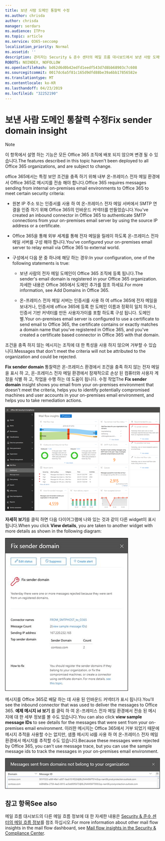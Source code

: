 ```yaml
---
title: 보낸 사람 도메인 통찰력 수정
ms.author: chrisda
author: chrisda
manager: serdars
ms.audience: ITPro
ms.topic: article
ms.service: O365-seccomp
localization_priority: Normal
ms.assetid: ''
description: 관리자는 Security & 준수 센터의 메일 흐름 대시보드에서 보낸 사람 도메인에 대 한 정보를 수정 하는 방법에 대해 알아볼 수 있습니다.
ROBOTS: NOINDEX, NOFOLLOW
ms.openlocfilehash: bd62d6d0b42edfd1eedf543d7d8bb68903c7c608
ms.sourcegitcommit: 0017dc6a5f81c165d9dfd88be39a6bb17856582e
ms.translationtype: MT
ms.contentlocale: ko-KR
ms.lasthandoff: 04/23/2019
ms.locfileid: "32252190"
---
```

# <a name="fix-sender-domain-insight"></a><span data-ttu-id="2c845-103">보낸 사람 도메인 통찰력 수정</span><span class="sxs-lookup"><span data-stu-id="2c845-103">Fix sender domain insight</span></span>

> [!NOTE]
> <span data-ttu-id="2c845-104">이 항목에서 설명 하는 기능은 모든 Office 365 조직에 배포 되지 않으며 변경 될 수 있습니다.</span><span class="sxs-lookup"><span data-stu-id="2c845-104">The features described in this topic haven't been deployed to all Office 365 organizations, and are subject to change.</span></span>

<span data-ttu-id="2c845-105">office 365에서는 특정 보안 조건을 충족 하기 위해 내부 온-프레미스 전자 메일 환경에서 Office 365로 메시지를 전송 해야 합니다.</span><span class="sxs-lookup"><span data-stu-id="2c845-105">Office 365 requires messages sending from internal on-premises email environments to Office 365 to meet certain security criteria:</span></span>

- <span data-ttu-id="2c845-106">원본 IP 주소 또는 인증서를 사용 하 여 온-프레미스 전자 메일 서버에서 SMTP 연결을 인증 하기 위해 Office 365의 인바운드 커넥터를 만들었습니다.</span><span class="sxs-lookup"><span data-stu-id="2c845-106">You've created an inbound connector in Office 365 to authenticate SMTP connections from your on-premises email server by using the source IP address or a certificate.</span></span>

- <span data-ttu-id="2c845-107">Office 365을 통해 외부 세계를 통해 전자 메일을 릴레이 하도록 온-프레미스 전자 메일 서버를 구성 해야 합니다.</span><span class="sxs-lookup"><span data-stu-id="2c845-107">You've configured your on-premises email server to relay email via Office 365 to external world.</span></span>

- <span data-ttu-id="2c845-108">구성에서 다음 문 중 하나에 해당 하는 경우:</span><span class="sxs-lookup"><span data-stu-id="2c845-108">In your configuration, one of the following statements is true:</span></span>

  - <span data-ttu-id="2c845-109">보낸 사람의 전자 메일 도메인이 Office 365 조직에 등록 됩니다.</span><span class="sxs-lookup"><span data-stu-id="2c845-109">The sender's email domain is registered in your Office 365 organization.</span></span> <span data-ttu-id="2c845-110">자세한 내용은 Office 365에서 도메인 추가를 참조 하세요.</span><span class="sxs-lookup"><span data-stu-id="2c845-110">For more information, see Add Domains in Office 365.</span></span>

  - <span data-ttu-id="2c845-111">온-프레미스 전자 메일 서버는 인증서를 사용 하 여 office 365에 전자 메일을 보내거나, 인증서에 office 365에 등록 한 도메인 이름과 정확히 일치 하거나, 인증서 기반 커넥터를 만든 사용자가이를 포함 하도록 구성 됩니다. 도메인별.</span><span class="sxs-lookup"><span data-stu-id="2c845-111">Your on-premises email server is configured to use a certificate to send email to Office 365, the certificate contains or exactly matches a domain name that you've registered in Office 365, and you've created a certificate based connector in Office 365 with that domain.</span></span> 

<span data-ttu-id="2c845-112">조건을 충족 하지 않는 메시지는 조직에 대 한 특성을 사용 하지 않으며 거부할 수 있습니다.</span><span class="sxs-lookup"><span data-stu-id="2c845-112">Messages that don't meet the criteria will not be attributed to the organization and could be rejected.</span></span>

<span data-ttu-id="2c845-113">**Fix sender domain** 통찰력은 온-프레미스 환경에서 조건을 충족 하지 않는 전자 메일을 표시 하 고, 온-프레미스 전자 메일 환경에서 잠재적으로 손상 된 컴퓨터와 사용자 계정을 식별 하 고, 작업을 수행 하는 데 도움이 됩니다. 수정 작업</span><span class="sxs-lookup"><span data-stu-id="2c845-113">The **Fix sender domain** insight shows you email from your on-premises environment that doesn't meet the criteria, helps you to identify potentially compromised machines and user accounts in your on-premises email environment, and helps you to take remediation actions.</span></span>

![Security & 준수 센터의 메일 흐름 대시보드에서 보낸 사람 도메인 통찰력 수정](media/sender-domain-insight-selected.png)

<span data-ttu-id="2c845-115">**자세히 보기**를 클릭 하면 다음 다이어그램에 나와 있는 것과 같이 다른 widget이 표시 됩니다.</span><span class="sxs-lookup"><span data-stu-id="2c845-115">When you click **View details**, you are taken to another widget with more details as shown in the following diagram:</span></span>

![보낸 사람 도메인 문제 해결의 세부 정보 위젯](media/sender-domain-view-details.png)

<span data-ttu-id="2c845-117">메시지를 Office 365로 배달 하는 데 사용 된 인바운드 커넥터가 표시 됩니다.</span><span class="sxs-lookup"><span data-stu-id="2c845-117">You'll see the inbound connector that was used to deliver the messages to Office 365.</span></span> <span data-ttu-id="2c845-118">**예제 메시지 id 보기** 를 클릭 하 여 온-프레미스 전자 메일 환경에서 전송 된 메시지에 대 한 세부 정보를 볼 수도 있습니다.</span><span class="sxs-lookup"><span data-stu-id="2c845-118">You can also click **view sample message IDs** to see details for the messages that were sent from your on-premises email environment.</span></span> <span data-ttu-id="2c845-119">이러한 메시지는 Office 365에서 거부 되었기 때문에 메시지 추적을 사용할 수는 없지만, 샘플 메시지 id를 사용 하 여 온-프레미스 전자 메일 환경에서 메시지를 추적할 수도 있습니다.</span><span class="sxs-lookup"><span data-stu-id="2c845-119">Because these messages were rejected by Office 365, you can't use message trace, but you can use the sample message ids to track the messages in your on-premises email environment.</span></span>

![보낸 사람 도메인 정보 수정에서 예제 메시지 id 보기](media/sender-domain-view-sample-message-ids.png)

## <a name="see-also"></a><span data-ttu-id="2c845-121">참고 항목</span><span class="sxs-lookup"><span data-stu-id="2c845-121">See also</span></span>

<span data-ttu-id="2c845-122">메일 흐름 대시보드의 다른 메일 흐름 정보에 대 한 자세한 내용은 [Security & 준수 센터의 메일 흐름 정보](mail-flow-insights-v2.md)를 참조 하십시오.</span><span class="sxs-lookup"><span data-stu-id="2c845-122">For more information about other mail flow insights in the mail flow dashboard, see [Mail flow insights in the Security & Compliance Center](mail-flow-insights-v2.md).</span></span>
